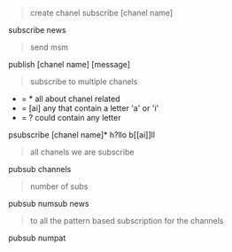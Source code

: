 > create chanel 
subscribe  [chanel name]

subscribe news

> send msm

publish [chanel name] [message]

>  subscribe to multiple chanels

 * = * all about chanel related
 * = [ai] any that contain a letter 'a' or 'i'
 * = ? could contain any letter

psubscribe [chanel name]* h?llo b[[ai]]ll

> all chanels we are subscribe

pubsub channels

> number of subs

pubsub numsub news

> to all the pattern based subscription for the channels

pubsub numpat
